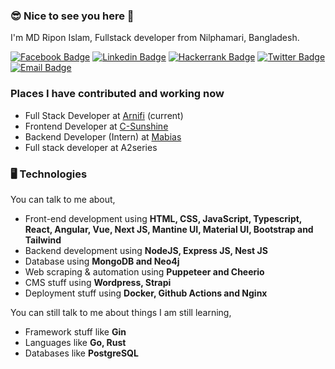 
### 😎 Nice to see you here 👋

I'm MD Ripon Islam, Fullstack developer from Nilphamari, Bangladesh. 

[![Facebook Badge](https://img.shields.io/badge/-ripon876-1877F2?style=flat-square&labelColor=1877F2&logo=facebook&logoColor=white&link=https://facebook.com/ripon876)](https://facebook.com/ripon876) [![Linkedin Badge](https://img.shields.io/badge/-ripon876-blue?style=flat-square&logo=Linkedin&logoColor=white&link=https://www.linkedin.com/in/ripon876/)](https://www.linkedin.com/in/ripon876/) [![Hackerrank Badge](https://img.shields.io/badge/-ripon876-blue?style=flat-square&logo=Hackerrank&logoColor=white&link=https://www.hackerrank.com/profile/ripon876)](https://www.hackerrank.com/profile/ripon876) [![Twitter Badge](https://img.shields.io/badge/-@mdripon_dev-1ca0f1?style=flat-square&labelColor=1ca0f1&logo=twitter&logoColor=white&link=https://twitter.com/mdripon_dev)](https://twitter.com/ripon876_) [![Email Badge](https://img.shields.io/badge/-Email-c14438?style=flat-square&logo=Gmail&logoColor=white&link=mailto:mdriponislam.dev@gmail.com)](mailto:mdriponislam.dev@gmail.com)

### Places I have contributed and working now
- Full Stack Developer at [Arnifi](http://www.arnifi.com) (current)
- Frontend Developer at [C-Sunshine](https://www.c-sunshine.com)
- Backend Developer (Intern) at [Mabias](http://www.mabias.one) 
- Full stack developer at A2series

### 🖥 Technologies

You can talk to me about,
- Front-end development using **HTML, CSS, JavaScript, Typescript, React, Angular, Vue, Next JS, Mantine UI, Material UI, Bootstrap and Tailwind**
- Backend development using **NodeJS, Express JS, Nest JS**
- Database  using **MongoDB and Neo4j**
- Web scraping & automation using **Puppeteer and Cheerio**
- CMS stuff using **Wordpress, Strapi**
- Deployment stuff using **Docker, Github Actions and Nginx**

You can still talk to me about things I am still learning,
- Framework stuff like **Gin**
- Languages like **Go, Rust**
- Databases like **PostgreSQL**
